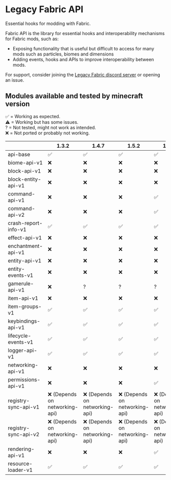 # Legacy Fabric API

Essential hooks for modding with Fabric.

Fabric API is the library for essential hooks and interoperability mechanisms for Fabric mods, such as:
- Exposing functionality that is useful but difficult to access for many mods such as particles, biomes and dimensions
- Adding events, hooks and APIs to improve interoperability between mods.

For support, consider joining the [Legacy Fabric discord server](https://legacyfabric.net/discord) or opening an issue.

## Modules available and tested by minecraft version
✅ = Working as expected.\
⚠ = Working but has some issues.\
? = Not tested, might not work as intended.\
❌ = Not ported or probably not working.

|                      | 1.3.2                         | 1.4.7                         | 1.5.2                         | 1.6.4                         | 1.7.10 | 1.8 | 1.8.9 | 1.9.4 | 1.10.2 | 1.11.2 | 1.12.2 | 1.13.2 |
|----------------------|-------------------------------|-------------------------------|-------------------------------|-------------------------------|--------|-----|-------|-------|--------|--------|--------|--------|
| api-base             | ✅                             | ✅                             | ✅                             | ✅                             | ✅      | ✅   | ✅     | ✅     | ✅      | ✅      | ✅      | ✅      |
| biome-api-v1         | ❌                             | ❌                             | ❌                             | ❌                             | ✅      | ✅   | ✅     | ✅     | ✅      | ✅      | ✅      | ❌      |
| block-api-v1         | ❌                             | ❌                             | ❌                             | ❌                             | ✅      | ✅   | ✅     | ✅     | ✅      | ✅      | ✅      | ❌      |
| block-entity-api-v1  | ❌                             | ❌                             | ❌                             | ❌                             | ✅      | ✅   | ✅     | ✅     | ✅      | ✅      | ✅      | ❌      |
| command-api-v1       | ❌                             | ❌                             | ❌                             | ✅                             | ✅      | ✅   | ✅     | ✅     | ✅      | ✅      | ✅      | ❌      |
| command-api-v2       | ❌                             | ❌                             | ❌                             | ✅                             | ✅      | ✅   | ✅     | ✅     | ✅      | ✅      | ✅      | ❌      |
| crash-report-info-v1 | ✅                             | ✅                             | ✅                             | ✅                             | ✅      | ✅   | ✅     | ✅     | ✅      | ✅      | ✅      | ✅      |
| effect-api-v1        | ❌                             | ❌                             | ❌                             | ❌                             | ✅      | ✅   | ✅     | ✅     | ✅      | ✅      | ✅      | ❌      |
| enchantment-api-v1   | ❌                             | ❌                             | ❌                             | ❌                             | ✅      | ✅   | ✅     | ✅     | ✅      | ✅      | ✅      | ❌      |
| entity-api-v1        | ❌                             | ❌                             | ❌                             | ❌                             | ✅      | ✅   | ✅     | ✅     | ✅      | ✅      | ✅      | ❌      |
| entity-events-v1     | ❌                             | ❌                             | ❌                             | ❌                             | ✅      | ✅   | ✅     | ✅     | ✅      | ✅      | ✅      | ✅      | ❌      |
| gamerule-api-v1      | ❌                             | ?                             | ?                             | ?                             | ✅      | ✅   | ✅     | ✅     | ✅      | ✅      | ✅      | ?      |
| item-api-v1          | ❌                             | ❌                             | ❌                             | ❌                             | ✅      | ✅   | ✅     | ✅     | ✅      | ✅      | ✅      | ❌      |
| item-groups-v1       | ✅                             | ✅                             | ✅                             | ✅                             | ✅      | ✅   | ✅     | ✅     | ✅      | ✅      | ✅      | ❌      |
| keybindings-api-v1   | ✅                             | ✅                             | ✅                             | ✅                             | ✅      | ✅   | ✅     | ✅     | ✅      | ✅      | ✅      | ❌      |
| lifecycle-events-v1  | ✅                             | ✅                             | ✅                             | ✅                             | ✅      | ✅   | ✅     | ✅     | ✅      | ✅      | ✅      | ❌      |
| logger-api-v1        | ✅                             | ✅                             | ✅                             | ✅                             | ✅      | ✅   | ✅     | ✅     | ✅      | ✅      | ✅      | ✅      |
| networking-api-v1    | ❌                             | ❌                             | ❌                             | ❌                             | ✅      | ✅   | ✅     | ✅     | ✅      | ✅      | ✅      | ❌      |
| permissions-api-v1   | ❌                             | ❌                             | ❌                             | ✅                             | ✅      | ✅   | ✅     | ✅     | ✅      | ✅      | ✅      | ❌      |
| registry-sync-api-v1 | ❌ (Depends on networking-api) | ❌ (Depends on networking-api) | ❌ (Depends on networking-api) | ❌ (Depends on networking-api) | ✅      | ✅   | ✅     | ✅     | ✅      | ✅      | ✅      | ❌      |
| registry-sync-api-v2 | ❌ (Depends on networking-api) | ❌ (Depends on networking-api) | ❌ (Depends on networking-api) | ❌ (Depends on networking-api) | ✅      | ✅   | ✅     | ✅     | ✅      | ✅      | ✅      | ❌      |
| rendering-api-v1     | ❌                             | ❌                             | ❌                             | ✅                             | ✅      | ✅   | ✅     | ✅     | ✅      | ✅      | ✅      | ❌      |
| resource-loader-v1   | ✅                             | ✅                             | ✅                             | ✅                             | ✅      | ✅   | ✅     | ✅     | ✅      | ✅      | ✅      | ❌      |

